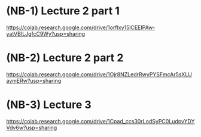 # (NB-1) Lecture 2 part 1
https://colab.research.google.com/drive/1orfIxy15lCEEIPAw-yatVBILJgfcC9Wy?usp=sharing

# (NB-2) Lecture 2 part 2
https://colab.research.google.com/drive/1Ojr8NZLedrRwyPYSFmcAr5sXLUaymERw?usp=sharing

# (NB-3) Lecture 3
https://colab.research.google.com/drive/1Cpad_ccs30rLodSyPC0LudpvYDYVdv6w?usp=sharing
